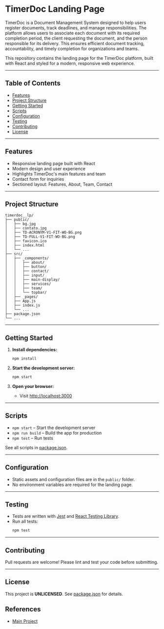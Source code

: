 # TimerDoc Landing Page

TimerDoc is a Document Management System designed to help users register documents, track deadlines, and manage responsibilities. The platform allows users to associate each document with its required completion period, the client requesting the document, and the person responsible for its delivery. This ensures efficient document tracking, accountability, and timely completion for organizations and teams.

This repository contains the landing page for the TimerDoc platform, built with React and styled for a modern, responsive web experience.

---

## Table of Contents

- [Features](#features)
- [Project Structure](#project-structure)
- [Getting Started](#getting-started)
- [Scripts](#scripts)
- [Configuration](#configuration)
- [Testing](#testing)
- [Contributing](#contributing)
- [License](#license)

---

## Features

- Responsive landing page built with React
- Modern design and user experience
- Highlights TimerDoc's main features and team
- Contact form for inquiries
- Sectioned layout: Features, About, Team, Contact

---

## Project Structure

```
timerdoc__lp/
├── public/
│   ├── bg.jpg
│   ├── contato.jpg
│   ├── TD-ACRONYM-V1-FIT-WO-BG.png
│   ├── TD-FULL-V1-FIT-WO-BG.png
│   ├── favicon.ico
│   ├── index.html
│   └── ...
├── src/
│   ├── _components/
│   │   ├── about/
│   │   ├── button/
│   │   ├── contact/
│   │   ├── input/
│   │   ├── main-display/
│   │   ├── services/
│   │   ├── team/
│   │   └── topbar/
│   ├── _pages/
│   ├── App.js
│   ├── index.js
│   └── ...
├── package.json
└── ...
```

---

## Getting Started

1. **Install dependencies:**
   ```sh
   npm install
   ```

2. **Start the development server:**
   ```sh
   npm start
   ```

3. **Open your browser:**
   - Visit [http://localhost:3000](http://localhost:3000)

---

## Scripts

- `npm start` – Start the development server
- `npm run build` – Build the app for production
- `npm test` – Run tests

See all scripts in [package.json](./package.json).

---

## Configuration

- Static assets and configuration files are in the `public/` folder.
- No environment variables are required for the landing page.

---

## Testing

- Tests are written with [Jest](https://jestjs.io/) and [React Testing Library](https://testing-library.com/).
- Run all tests:
  ```sh
  npm test
  ```

---

## Contributing

Pull requests are welcome! Please lint and test your code before submitting.

---

## License

This project is **UNLICENSED**. See [package.json](./package.json) for details.

## References

- [Main Project](https://github.com/ricardoponcio/TimerDoc)